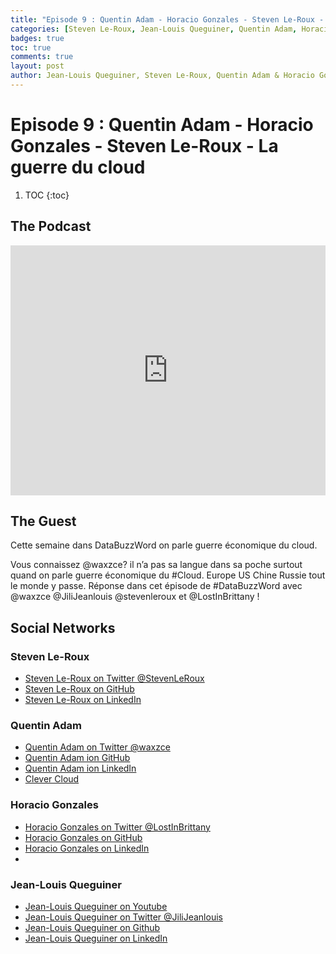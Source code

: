 ```yaml
---
title: "Episode 9 : Quentin Adam - Horacio Gonzales - Steven Le-Roux - La guerre du cloud"
categories: [Steven Le-Roux, Jean-Louis Queguiner, Quentin Adam, Horacio Gonzales, Cloud]
badges: true
toc: true
comments: true
layout: post
author: Jean-Louis Queguiner, Steven Le-Roux, Quentin Adam & Horacio Gonzales
---
```

# Episode 9 : Quentin Adam - Horacio Gonzales - Steven Le-Roux - La guerre du cloud

1. TOC
{:toc}

## The Podcast

<iframe src="https://widget.spreaker.com/player?episode_id=16391681&theme=light&autoplay=false&playlist=false&cover_image_url=https%3A%2F%2Fd3wo5wojvuv7l.cloudfront.net%2Fimages.spreaker.com%2Foriginal%2F7a3995c37bb49670550a292596744393.jpg" width="100%" height="400px" frameborder="0"></iframe>

## The Guest
Cette semaine dans DataBuzzWord on parle guerre économique du cloud.

Vous connaissez @waxzce? il n’a pas sa langue dans sa poche surtout quand on parle guerre économique du #Cloud. Europe US Chine Russie tout le monde y passe.
Réponse dans cet épisode de #DataBuzzWord avec @waxzce @JiliJeanlouis @stevenleroux et @LostInBrittany !


## Social Networks

### Steven Le-Roux
- [Steven Le-Roux on Twitter @StevenLeRoux](https://twitter.com/StevenLeRoux)
- [Steven Le-Roux on GitHub](https://github.com/StevenLeRoux)
- [Steven Le-Roux on LinkedIn](https://www.linkedin.com/in/stevenleroux/)

### Quentin Adam
- [Quentin Adam on Twitter @waxzce](https://twitter.com/waxzce)
- [Quentin Adam ion GitHub](https://github.com/waxzce)
- [Quentin Adam ion LinkedIn](https://www.linkedin.com/in/waxzce/)
- [Clever Cloud](https://www.clever-cloud.com/en/)

### Horacio Gonzales
- [Horacio Gonzales on Twitter @LostInBrittany](https://twitter.com/LostInBrittany)
- [Horacio Gonzales on GitHub](https://github.com/LostInBrittany)
- [Horacio Gonzales on LinkedIn](https://www.linkedin.com/in/horaciogonzalez/)
- 

### Jean-Louis Queguiner
- [Jean-Louis Queguiner on Youtube](https://www.youtube.com/channel/UCVso5UVvQeGAuwbksmA95iA)
- [Jean-Louis Queguiner on Twitter @JiliJeanlouis](https://twitter.com/JiliJeanlouis)
- [Jean-Louis Queguiner on Github](https://github.com/jqueguiner)
- [Jean-Louis Queguiner on LinkedIn](https://fr.linkedin.com/in/jlqueguiner)
